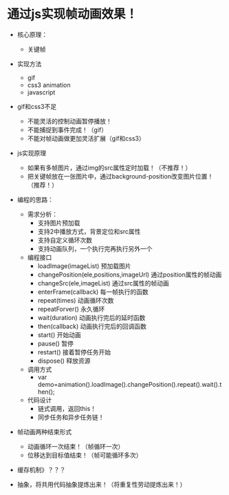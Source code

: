 # 通过js实现帧动画效果！

- 核心原理：
    - 关键帧

- 实现方法
    - gif
    - css3 animation
    - javascript
  
- gif和css3不足
    - 不能灵活的控制动画暂停播放！
    - 不能捕捉到事件完成！（gif）
    - 不能对帧动画做更加灵活扩展（gif和css3）
    
- js实现原理
    - 如果有多帧图片，通过img的src属性定时加载！（不推荐！）
    - 把关键帧放在一张图片中，通过background-position改变图片位置！（推荐！）
    
- 编程的思路：
    - 需求分析：
        - 支持图片预加载
        - 支持2中播放方式，背景定位和src属性
        - 支持自定义循环次数
        - 支持动画队列，一个执行完再执行另外一个
    - 编程接口
        - loadImage(imageList) 预加载图片
        - changePosition(ele,positions,imageUrl) 通过position属性的帧动画
        - changeSrc(ele,imageList) 通过src属性的帧动画
        - enterFrame(callback) 每一帧执行的函数
        - repeat(times) 动画循环次数
        - repeatForver() 永久循环
        - wait(duration) 动画执行完后的延时函数
        - then(callback) 动画执行完后的回调函数
        - start() 开始动画
        - pause() 暂停
        - restart() 接着暂停任务开始
        - dispose() 释放资源
    - 调用方式
        - var demo=animation().loadImage().changePosition().repeat().wait().then();
    - 代码设计
        - 链式调用，返回this！
        - 同步任务和异步任务链！
        
- 帧动画两种结束形式
    - 动画循环一次结束！（帧循环一次）
    - 位移达到目标值结束！（帧可能循环多次）
    
- 缓存机制》？？？
- 抽象，将共用代码抽象提炼出来！（将重复性劳动提炼出来！）
   